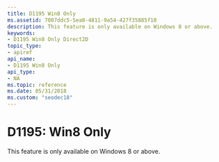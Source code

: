 ```yaml
---
title: D1195 Win8 Only
ms.assetid: 7007ddc5-5ea8-4811-9a54-427f35885f10
description: This feature is only available on Windows 8 or above.
keywords:
- D1195 Win8 Only Direct2D
topic_type:
- apiref
api_name:
- D1195 Win8 Only
api_type:
- NA
ms.topic: reference
ms.date: 05/31/2018
ms.custom: "seodec18"
---
```


# D1195: Win8 Only

This feature is only available on Windows 8 or above.






 

 

 




